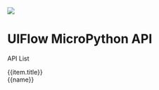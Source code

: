 <div class="uiflow_banner">
    <div>
      <img src="https://m5stack.oss-cn-shenzhen.aliyuncs.com/image/m5-docs_homepage/home_page/mpy_homepage.webp">
    </div>
    <div style="margin-top:30px">
      <h1 class="jumbotron-heading">UIFlow MicroPython API</h1>
      <p class="lead text-muted">API List</p>
    </div>
</div>


<div id='arduino_home_page' v-cloak>
  <el-card class="box-card" v-for="(item,index) in list" :key="index" style="margin-bottom:20px" :id="item.id">
    <div slot="header" class="clearfix">
      <span>{{item.title}}</span>
      <i class="el-icon-s-management" style="float: right;"></i>
    </div>
    <div v-for="(href,name) in item.item" :key="name" class="box-card-item">
      <a :href='href'><el-tag>{{name}}</el-tag></a>
    </div>
  </el-card>
</div>


<script>

const quickstart = {
  'title':"Quick Start/Development environment setup tutorial",
  'item':{
    'BASIC / M5GO / FIRE / FACES':'#/en/arduino/arduino_development',
    'M5StickC':'#/en/arduino/arduino_development',
    'M5Stick':'#/en/arduino/arduino_development',
    'ATOM Lite / Matrix':'#/en/arduino/arduino_development',
    'M5Core2':'#/en/arduino/arduino_core2_development'
  },
  "id":"quickstart"
};

const unit = {
  'title':"Unit I2C Class",
  'item':{
    'Ultrasonic':'#/en/mpy/unit?id=ultrasonic',
    'Heart':'#/en/mpy/unit?id=heart',
    'ENV/ENV II':'#/en/mpy/unit?id=envenv-ii',
    'ADC':'#/en/mpy/unit?id=adc',
    'ACCEL':'#/en/mpy/unit?id=accel',
    'DAC':'#/en/mpy/unit?id=dac',
    'NCIR':'#/en/mpy/unit?id=ncir',
    'Joystick':'#/en/mpy/unit?id=joystick',
    'ToF':'#/en/mpy/unit?id=tof',
    'COLOR':'#/en/mpy/unit?id=color',
    'EXT.IO':'#/en/mpy/unit?id=extio',
    'RFID':'#/en/mpy/unit?id=rfid',
    'EXT.IO':'#/en/mpy/unit?id=extio',
    'CardKB':'#/en/mpy/unit?id=cardkb',
    'Tracker':'#/en/mpy/unit?id=track',
    'Makey':'#/en/mpy/unit?id=makey'
  },
  "id":"unit_api"
};

const advanced = {
  'title':"Advanced",
  'item':{
    'WiFi':'#/en/mpy/advanced?id=wificfg',
    'MQTT':'#/en/mpy/advanced?id=m5mqtt',
    'ESP-NOW':'#/en/mpy/advanced?id=esp-now',
    'HTTP':'#/en/mpy/advanced?id=http',
    'NTP':'#/en/mpy/advanced?id=ntp',
    'EEPROM':'#/en/mpy/advanced?id=eeprom',
    'UART':'#/en/mpy/advanced?id=uart'
  },
  "id":"advanced_api"
};

var arduino_home_page = new Vue({
    el:'#arduino_home_page',
    data() {
      return {
        list: {
            quickstart: quickstart,
            unit: unit,
            advanced: advanced
          }
      };
    }
})
</script>
